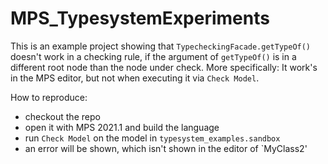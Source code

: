 # MPS_TypesystemExperiments

This is an example project showing that `TypecheckingFacade.getTypeOf()` doesn't work in a checking rule,
if the argument of `getTypeOf()` is in a different root node than the node under check.
More specifically: It work's in the MPS editor, but not when executing it via `Check Model`. 

How to reproduce:
- checkout the repo
- open it with MPS 2021.1 and build the language
- run `Check Model` on the model in `typesystem_examples.sandbox`
- an error will be shown, which isn't shown in the editor of `MyClass2'
